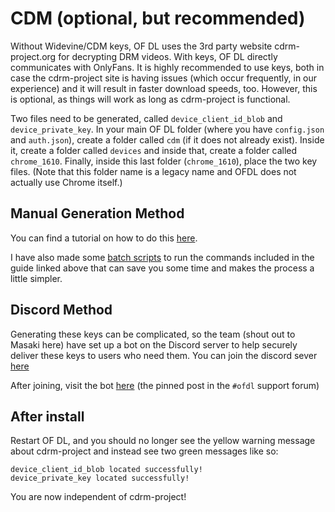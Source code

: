 ﻿---
sidebar_position: 4
---

# CDM (optional, but recommended)

Without Widevine/CDM keys, OF DL uses the 3rd party website cdrm-project.org for decrypting DRM videos. With keys, OF DL directly communicates with OnlyFans. It is highly recommended to use keys, both in case the cdrm-project site is having issues (which occur frequently, in our experience) and it will result in faster download speeds, too. However, this is optional, as things will work as long as cdrm-project is functional.

Two files need to be generated, called `device_client_id_blob` and `device_private_key`. In your main OF DL folder (where you have `config.json` and `auth.json`), create a folder called `cdm` (if it does not already exist). Inside it, create a folder called `devices` and inside that, create a folder called `chrome_1610`. Finally, inside this last folder (`chrome_1610`), place the two key files. (Note that this folder name is a legacy name and OFDL does not actually use Chrome itself.)

## Manual Generation Method

You can find a tutorial on how to do this [here](https://forum.videohelp.com/threads/408031-Dumping-Your-own-L3-CDM-with-Android-Studio).

I have also made some [batch scripts](https://github.com/sim0n00ps/L3-Dumping) to run the commands included in the guide linked above that can save you some time and makes the process a little simpler. 

## Discord Method

Generating these keys can be complicated, so the team (shout out to Masaki here) have set up a bot on the Discord server to help securely deliver these keys to users who need them. You can join the discord sever [here](https://discord.com/invite/6bUW8EJ53j)

After joining, visit the bot [here](https://discord.com/channels/1198332760947966094/1333835216313122887) (the pinned post in the `#ofdl` support forum) 

## After install

Restart OF DL, and you should no longer see the yellow warning message about cdrm-project and instead see two green messages like so:

```
device_client_id_blob located successfully!
device_private_key located successfully!
```

You are now independent of cdrm-project!
